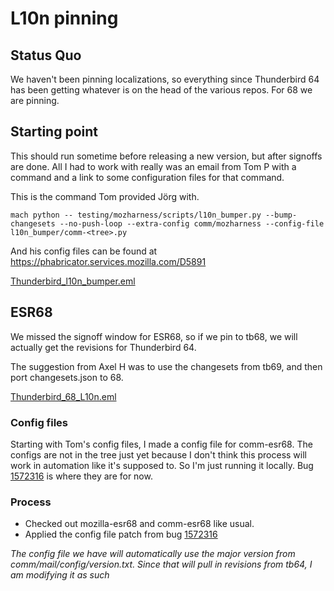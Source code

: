 L10n pinning
============

## Status Quo

We haven't been pinning localizations, so everything since Thunderbird 64 has been getting whatever is on the head of the various repos. For 68 we are pinning. 

## Starting point

This should run sometime before releasing a new version, but after signoffs are done. All I had to work with really was an email from Tom P with a command and a link to some configuration files for that command.

This is the command Tom provided Jörg with.
```
mach python -- testing/mozharness/scripts/l10n_bumper.py --bump-changesets --no-push-loop --extra-config comm/mozharness --config-file l10n_bumper/comm-<tree>.py
```
And his config files can be found at https://phabricator.services.mozilla.com/D5891

[Thunderbird_l10n_bumper.eml](file://attachments/788213760.eml)

## ESR68

We missed the signoff window for ESR68, so if we pin to tb68, we will actually get the revisions for Thunderbird 64. 

The suggestion from Axel  H was to use the changesets from tb69, and then port changesets.json to 68.

[Thunderbird_68_L10n.eml](file://attachments/898635061.eml)

### Config files

Starting with Tom's config files, I made a config file for comm-esr68. The configs are not in the tree just yet because I don't think this process will work in automation like it's supposed to. So I'm just running it locally. Bug [1572316](http://bugzil.la/1572316) is where they are for now.

### Process

- Checked out mozilla-esr68 and comm-esr68 like usual.
- Applied the config file patch from bug [1572316](http://bugzil.la/1572316)

_The config file we have will automatically use the major version from comm/mail/config/version.txt. Since that will pull in revisions from tb64, I am modifying it as such_

```

```


